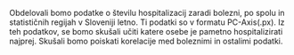 Obdelovali bomo podatke o številu hospitalizacij zaradi bolezni, po spolu in statističnih regijah v Sloveniji letno. Ti podatki so v formatu PC-Axis(.px). Iz teh podatkov, se bomo skušali učiti katere osebe je pametno hospitalizirati najprej. Skušali bomo poiskati korelacije med boleznimi in ostalimi podatki.
